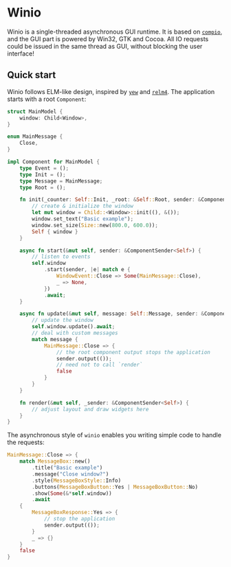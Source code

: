 # Winio

Winio is a single-threaded asynchronous GUI runtime.
It is based on [`compio`](https://github.com/compio-rs/compio), and the GUI part is powered by Win32, GTK and Cocoa.
All IO requests could be issued in the same thread as GUI, without blocking the user interface!

## Quick start

Winio follows ELM-like design, inspired by [`yew`](https://yew.rs/) and [`relm4`](https://relm4.org/).
The application starts with a root `Component`:

```rust
struct MainModel {
    window: Child<Window>,
}

enum MainMessage {
    Close,
}

impl Component for MainModel {
    type Event = ();
    type Init = ();
    type Message = MainMessage;
    type Root = ();

    fn init(_counter: Self::Init, _root: &Self::Root, sender: &ComponentSender<Self>) -> Self {
        // create & initialize the window
        let mut window = Child::<Window>::init((), &());
        window.set_text("Basic example");
        window.set_size(Size::new(800.0, 600.0));
        Self { window }
    }

    async fn start(&mut self, sender: &ComponentSender<Self>) {
        // listen to events
        self.window
            .start(sender, |e| match e {
                WindowEvent::Close => Some(MainMessage::Close),
                _ => None,
            })
            .await;
    }

    async fn update(&mut self, message: Self::Message, sender: &ComponentSender<Self>) -> bool {
        // update the window
        self.window.update().await;
        // deal with custom messages
        match message {
            MainMessage::Close => {
                // the root component output stops the application
                sender.output(());
                // need not to call `render`
                false
            }
        }
    }

    fn render(&mut self, _sender: &ComponentSender<Self>) {
        // adjust layout and draw widgets here
    }
}
```
The asynchronous style of `winio` enables you writing simple code to handle the requests:
```rust
MainMessage::Close => {
    match MessageBox::new()
        .title("Basic example")
        .message("Close window?")
        .style(MessageBoxStyle::Info)
        .buttons(MessageBoxButton::Yes | MessageBoxButton::No)
        .show(Some(&*self.window))
        .await
    {
        MessageBoxResponse::Yes => {
            // stop the application
            sender.output(());
        }
        _ => {}
    }
    false
}
```

